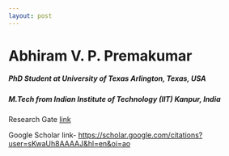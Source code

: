 ```yaml
---
layout: post
---
```

# Abhiram V. P. Premakumar

##### PhD Student at University of Texas Arlington, Texas, USA
##### M.Tech from Indian Institute of Technology (IIT) Kanpur, India

Research Gate <a href="https://www.researchgate.net/profile/Abhiram-V-P-Premakumar-2"> link </a>

Google Scholar link- https://scholar.google.com/citations?user=sKwaUh8AAAAJ&hl=en&oi=ao
